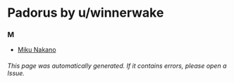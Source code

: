 # Padorus by u/winnerwake

### M
* [Miku Nakano](https://github.com/shadow578/Project-Padoru/blob/master/table-of-contents/characters/MikuNakano.md)

###### This page was automatically generated. If it contains errors, please open a Issue.
